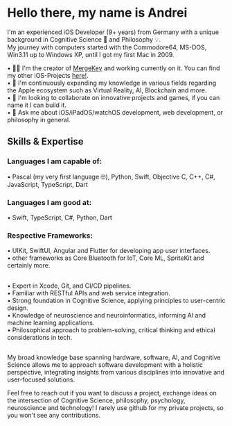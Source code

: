 # Hello there, my name is Andrei

I'm an experienced iOS Developer (9+ years) from Germany with a unique background in Cognitive Science 🧠 and Philosophy 💡. <br>
My journey with computers started with the Commodore64, MS-DOS, Win3.11 up to Windows XP, until I got my first Mac in 2009. <br>

• 👨‍💻 I'm the creator of [MergeKey](https://apps.apple.com/us/app/mergekey/id6478465716) and working currently on it. You can find my other iOS-Projects [here!](https://apps.apple.com/us/developer/andrei-achziger/id1411891455). <br>
• 🧗 I'm continuously expanding my knowledge in various fields regarding the Apple ecosystem such as Virtual Reality, AI, Blockchain and more. <br>
• 👯 I'm looking to collaborate on innovative projects and games, if you can name it I can build it. <br>
• 💬 Ask me about iOS/iPadOS/watchOS development, web development, or philosophy in general. <br>

## Skills & Expertise
### Languages I am capable of:
• Pascal (my very first language 🤓), Python, Swift, Objective C, C++, C#, JavaScript, TypeScript, Dart
### Languages I am good at:
• Swift, TypeScript, C#, Python, Dart
### Respective Frameworks:
• UIKit, SwiftUI, Angular and Flutter for developing app user interfaces. <br>
• other frameworks as Core Bluetooth for IoT, Core ML, SpriteKit and certainly more. <br>
##
• Expert in Xcode, Git, and CI/CD pipelines. <br>
• Familiar with RESTful APIs and web service integration. <br>
• Strong foundation in Cognitive Science, applying principles to user-centric design. <br>
• Knowledge of neuroscience and neuroinformatics, informing AI and machine learning applications. <br>
• Philosophical approach to problem-solving, critical thinking and ethical considerations in tech. <br>
##
My broad knowledge base spanning hardware, software, AI, and Cognitive Science allows me to approach software development with a holistic perspective, integrating insights from various disciplines into innovative and user-focused solutions.

Feel free to reach out if you want to discuss a project, exchange ideas on the intersection of Cognitive Science, philosophy, psychology, neuroscience and technology!
I rarely use github for my private projects, so you won't see any contributions.

